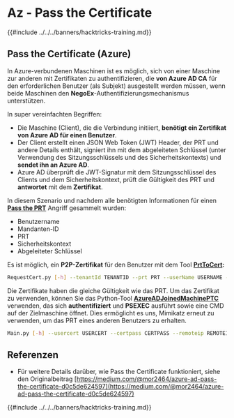 # Az - Pass the Certificate

{{#include ../../../banners/hacktricks-training.md}}

## Pass the Certificate (Azure)

In Azure-verbundenen Maschinen ist es möglich, sich von einer Maschine zur anderen mit Zertifikaten zu authentifizieren, die **von Azure AD CA** für den erforderlichen Benutzer (als Subjekt) ausgestellt werden müssen, wenn beide Maschinen den **NegoEx**-Authentifizierungsmechanismus unterstützen.

In super vereinfachten Begriffen:

- Die Maschine (Client), die die Verbindung initiiert, **benötigt ein Zertifikat von Azure AD für einen Benutzer**.
- Der Client erstellt einen JSON Web Token (JWT) Header, der PRT und andere Details enthält, signiert ihn mit dem abgeleiteten Schlüssel (unter Verwendung des Sitzungsschlüssels und des Sicherheitskontexts) und **sendet ihn an Azure AD**.
- Azure AD überprüft die JWT-Signatur mit dem Sitzungsschlüssel des Clients und dem Sicherheitskontext, prüft die Gültigkeit des PRT und **antwortet** mit dem **Zertifikat**.

In diesem Szenario und nachdem alle benötigten Informationen für einen [**Pass the PRT**](pass-the-prt.md) Angriff gesammelt wurden:

- Benutzername
- Mandanten-ID
- PRT
- Sicherheitskontext
- Abgeleiteter Schlüssel

Es ist möglich, ein **P2P-Zertifikat** für den Benutzer mit dem Tool [**PrtToCert**](https://github.com/morRubin/PrtToCert)**:**
```bash
RequestCert.py [-h] --tenantId TENANTID --prt PRT --userName USERNAME --hexCtx HEXCTX --hexDerivedKey HEXDERIVEDKEY [--passPhrase PASSPHRASE]
```
Die Zertifikate haben die gleiche Gültigkeit wie das PRT. Um das Zertifikat zu verwenden, können Sie das Python-Tool [**AzureADJoinedMachinePTC**](https://github.com/morRubin/AzureADJoinedMachinePTC) verwenden, das sich **authentifiziert** und **PSEXEC** ausführt sowie eine CMD auf der Zielmaschine öffnet. Dies ermöglicht es uns, Mimikatz erneut zu verwenden, um das PRT eines anderen Benutzers zu erhalten.
```bash
Main.py [-h] --usercert USERCERT --certpass CERTPASS --remoteip REMOTEIP
```
## Referenzen

- Für weitere Details darüber, wie Pass the Certificate funktioniert, siehe den Originalbeitrag [https://medium.com/@mor2464/azure-ad-pass-the-certificate-d0c5de624597](https://medium.com/@mor2464/azure-ad-pass-the-certificate-d0c5de624597)

{{#include ../../../banners/hacktricks-training.md}}
